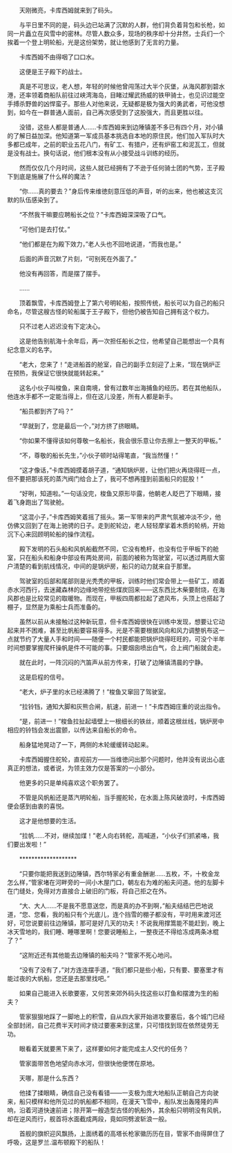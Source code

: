 　　天刚微亮，卡库西姆就来到了码头。

　　与平日里不同的是，码头边已站满了沉默的人群，他们背负着背包和长枪，如同一片矗立在风雪中的密林。尽管人数众多，现场的秩序却十分井然，士兵们一个挨着一个登上明轮船，光是这份架势，就让他感到了无言的力量。

　　卡库西姆不由得咽了口口水。

　　这便是王子殿下的战士。

　　真是不可思议，老人想，年轻的时候他曾闯荡过大半个灰堡，从海风郡到碧水港，还率领着商船队前往过峡湾海岛，目睹过耀武扬威的铁甲骑士，也见识过能空手搏杀野兽的凶悍蛮子。那些人对他来说，无疑都是极为强大的勇武者，可他没想到，如今在一群普通人面前，自己再次感受到了这股强大，而且更胜以往。

　　没错，这些人都是普通人……卡库西姆来到边陲镇差不多已有四个月，对小镇的了解日益加深。他知道第一军成员基本挑选自本地的原住民，他们加入军队时大多都已成年，之前的职业五花八门，有矿工、有猎户，还有炉窑工和泥瓦工，但就是没有战士。换句话说，他们根本没有从小接受战斗训练的经历。

　　然而仅仅几个月时间，这些人就已经拥有了不逊于任何骑士团的气势，王子殿下到底是施展了什么样的魔法？

　　“你……真的要去？”身后传来维徳刻意压低的声音，听的出来，他也被这支沉默的队伍感染到了。

　　“不然我干嘛要应聘船长之位？”卡库西姆深深吸了口气。

　　“可他们是去打仗。”

　　“他们都是在为殿下效力，”老人头也不回地说道，“而我也是。”

　　后面的声音沉默了片刻，“可别死在外面了。”

　　他没有再回答，而是摆了摆手。

　　……

　　顶着飘雪，卡库西姆登上了第六号明轮船，按照传统，船长可以为自己的船只命名，尽管这艘古怪的轮船属于王子殿下，但他仍被告知自己拥有这个权力。

　　只不过老人迟迟没有下定决心。

　　这是他告别航海十余年后，再一次担任船长之位，他希望自己能想出一个具有纪念意义的名字。

　　“老大，您来了！”走进船首的舱室，自己的副手立刻迎了上来，“现在锅炉正在预热，我保证它很快就能转起来。”

　　这名小伙子叫梭鱼，来自南境，曾有过数年出海捕鱼的经历。若在其他船队，他连水手都不一定能当得上，但在这儿没差，所有人都是新手。

　　“船员都到齐了吗？”

　　“早就到了，您是最后一个，”对方挤了挤眼睛。

　　“你如果不懂得该如何尊敬一名船长，我会很乐意让你去擦上一整天的甲板。”

　　“不，尊敬的船长先生，”小伙子顿时站得笔直，“我当然懂！”

　　“这才像话，”卡库西姆摸着胡子道，“通知锅炉房，让他们把火再烧得旺一点，但不要把那该死的蒸汽阀门给合上了，我可不想再撞到前面船只的屁股！”

　　“好咧，知道啦。”一句话没完，梭鱼又原形毕露，他朝老人眨巴了下眼睛，接着飞身跑出了驾驶舱。

　　“这混小子，”卡库西姆笑着摇了摇头。第一军带来的严肃气氛被冲淡不少，他仿佛又回到了在海上驰骋的日子。走到舵轮边，老人轻轻摩挲着木质的轮柄，开始沉下心来回顾明轮船的操作流程。

　　殿下发明的石头船和风帆船截然不同，它没有桅杆，也没有位于甲板下的舱室，只在船头和船身中部设有两处房间，前面的被称为驾驶室，可以透过两扇大窗户清楚的看到航线情况，中间的是锅炉房，船只的动力就来自于那里。

　　驾驶室的后部和尾部则是光秃秃的甲板，训练时他们常会带上一些矿工，顺着赤水河西行，去迷藏森林的边缘地带挖些煤炭回来——这东西比木柴要耐烧，在海风郡也是比较常见的取暖物。而现在，甲板四周都拉起了遮风布，头顶上也搭起了棚子，显然是为乘船士兵而准备的。

　　虽然以前从未接触过这种新玩意，但卡库西姆很快在训练中发现，想要让它动起来并不困难，甚至比帆船要容易得多。光是不需要根据风向和风力调整帆布这一点就节约了大量人手和时间——随便一个村民都能把锅炉烧得旺旺的，可没个半年时间想要掌握爬杆操帆是件不可能的事。只要烟囱喷出白气，合上阀门船就会走。

　　就在此时，一阵沉闷的汽笛声从前方传来，打破了边陲镇清晨的宁静。

　　这是启程的信号。

　　“老大，炉子里的水已经沸腾了！”梭鱼又窜回了驾驶室。

　　“拉铃铛，通知大脚和灰熊合闸，航速，前进一！”卡库西姆庄重的说出指令。

　　“是，前进一！”梭鱼拉扯起墙壁上一根细长的铁丝，顺着这根丝线，锅炉房中相应的铃铛会发出震颤，以传达来自船长的命令。

　　船身猛地晃动了一下，两侧的木轮缓缓转动起来。

　　卡库西姆握住舵轮，直视前方——当维徳问出那个问题时，他并没有说出心底真正的想法，或者说，为领主效力仅是答案的一小部分。

　　他更多的只是单纯喜欢这个职务罢了。

　　不管是风帆船还是蒸汽明轮船，当手握舵轮，在水面上陈风破浪时，卡库西姆便会感到由衷的喜悦。

　　这才是他想要的生活。

　　“拉帆……不对，继续加煤！”老人向右转舵，高喊道，“小伙子们抓紧咯，我们要出发啦！”

　　*******************

　　“只要你能把我送到边陲镇，西尔特家必有重金酬谢……五枚，不，十枚金龙怎么样，”管家堵在河畔旁的一间小木屋门口，朝左右为难的船夫问道。他的左脚卡在门缝处，免得对方直接合上破旧的门板，将自己拒之在外。

　　“大、大人……不是我不愿意送您，而是真的办不到啊，”船夫结结巴巴地说道，“您、您看，我的船只有个光底儿，连个挡雪的棚子都没有，平时用来渡河还好，可您说要前往边陲镇，那可是好几天的功夫！不说我用撑篙能不能赶到，晚上冰天雪地的，我们睡、睡哪里啊！您要说睡船上，一整夜还不得给冻成两条冰棍了？”

　　“这附近还有其他能去边陲镇的船夫吗？”管家不死心地问。

　　“没有了没有了，”对方连连摆手道，“我们都只是些小船，只有要、要塞里才有能过夜的大帆船，您还是去那里找吧。”

　　如果自己能进入长歌要塞，又何苦来郊外码头找这些以打鱼和摆渡为生的船夫？

　　管家狠狠地踩了一脚地上的积雪，自从四大家开始进攻要塞后，各个城门已经全部封闭，自己花费半天时间才绕过要塞来到这里，只可惜找到现在依然徒劳无功。

　　眼看着天就要黑下来了，这样要如何才能完成主人交代的任务？

　　管家面带苦色地望向赤水河，但很快他便愣在原地。

　　天哪，那是什么东西？

　　他揉了揉眼睛，确信自己没有看错——一支极为庞大地船队正朝自己方向驶来，船只模样和他所见过的帆船都不相同，在漫天飞雪中，船队发出轰隆隆的声响，沿着河道快速前进；除开第一艘造型古怪的帆船外，其余船只明明没有风帆，却在逆风而行，舰首将水面截成两段，竟如同劈波斩浪一般。

　　首舰的旗帜迎风飘扬，上面绣着的高塔长枪家徽历历在目，管家不由得屏住了呼吸，这是罗兰.温布顿殿下的船队！
